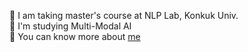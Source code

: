 🌱 I am taking master's course at NLP Lab, Konkuk Univ.  
🌟 I'm studying Multi-Modal AI   
📃 You can know more about [me](https://10kH.github.io)     
